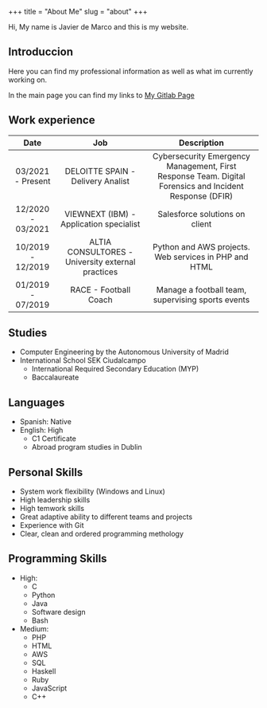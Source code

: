 +++
title = "About Me"
slug = "about"
+++

[gitlab]: /images/gitlab2.ico

Hi, My name is Javier de Marco and this is my website.

## Introduccion

Here you can find my professional information as well as what im currently
working on.

In the main page you can find my links to
[My Gitlab Page](https://gitlab.com/javierdemarco)

## Work experience

|Date|Job|Description|
|:----:|:---:|:---:|
| 03/2021 - Present | DELOITTE SPAIN - Delivery Analist | Cybersecurity Emergency Management, First Response Team. Digital Forensics and Incident Response (DFIR) |
| 12/2020 - 03/2021 | VIEWNEXT (IBM) - Application specialist | Salesforce solutions on client |
| 10/2019 - 12/2019 | ALTIA CONSULTORES - University external practices | Python and AWS projects. Web services in PHP and HTML |
| 01/2019 - 07/2019 | RACE - Football Coach | Manage a football team, supervising sports events |

## Studies

* Computer Engineering by the Autonomous University of Madrid
* International School SEK Ciudalcampo
  * International Required Secondary Education (MYP)
  * Baccalaureate

## Languages

* Spanish: Native
* English: High
  * C1 Certificate
  * Abroad program studies in Dublin

## Personal Skills

* System work flexibility (Windows and Linux)
* High leadership skills
* High temwork skills
* Great adaptive ability to different teams and projects
* Experience with Git
* Clear, clean and ordered programming methology

## Programming Skills

* High:
  * C
  * Python
  * Java
  * Software design
  * Bash
* Medium:
  * PHP
  * HTML
  * AWS
  * SQL
  * Haskell
  * Ruby
  * JavaScript
  * C++


